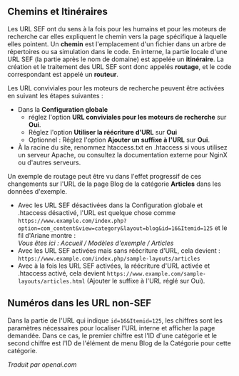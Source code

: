 <!-- Filename: Search_Engine_Friendly_URLs / Display title: URL conviviales pour les moteurs de recherche  -->

## Chemins et Itinéraires

Les URL SEF ont du sens à la fois pour les humains et pour les moteurs de recherche car elles expliquent le chemin vers la page spécifique à laquelle elles pointent. Un **chemin** est l'emplacement d'un fichier dans un arbre de répertoires ou sa simulation dans le code. En interne, la partie locale d'une URL SEF (la partie après le nom de domaine) est appelée un **itinéraire**. La création et le traitement des URL SEF sont donc appelés **routage**, et le code correspondant est appelé un **routeur**.

Les URL conviviales pour les moteurs de recherche peuvent être activées en suivant les étapes suivantes :
* Dans la **Configuration globale**
  - réglez l'option **URL conviviales pour les moteurs de recherche** sur **Oui**.
  - Réglez l'option **Utiliser la réécriture d'URL** sur **Oui**
  - Optionnel : Réglez l'option **Ajouter un suffixe à l'URL** sur **Oui**.
* À la racine du site, renommez htaccess.txt en .htaccess si vous utilisez un serveur Apache, ou consultez la documentation externe pour NginX ou d'autres serveurs.

Un exemple de routage peut être vu dans l'effet progressif de ces changements sur l'URL de la page Blog de la catégorie **Articles** dans les données d'exemple.

- Avec les URL SEF désactivées dans la Configuration globale et .htaccess désactivé, l'URL est quelque chose comme `https://www.example.com/index.php?option=com_content&view=category&layout=blog&id=16&Itemid=125` et le fil d'Ariane montre :<br>
 *Vous êtes ici : Accueil / Modèles d'exemple / Articles*
- Avec les URL SEF activées mais sans réécriture d'URL, cela devient :
  `https://www.example.com/index.php/sample-layouts/articles`
- Avec à la fois les URL SEF activées, la réécriture d'URL activée et .htaccess activé, cela devient
  `https://www.example.com/sample-layouts/articles.html` (Ajouter le suffixe à l'URL réglé sur Oui).

## Numéros dans les URL non-SEF

Dans la partie de l'URL qui indique `id=16&Itemid=125`, les chiffres sont les paramètres nécessaires pour localiser l'URL interne et afficher la page demandée. Dans ce cas, le premier chiffre est l'ID d'une catégorie et le second chiffre est l'ID de l'élément de menu Blog de la Catégorie pour cette catégorie.

*Traduit par openai.com*

